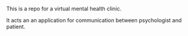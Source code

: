 This is a repo for a virtual mental health clinic.

It acts an an application for communication between psychologist and patient.
